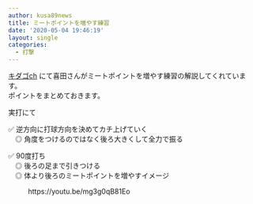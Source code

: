 ```yaml
---
author: kusa89news
title: ミートポイントを増やす練習
date: '2020-05-04 19:46:19'
layout: single
categories:
  - 打撃
---
```


[キダゴch](https://www.youtube.com/channel/UCCfNYHACqlFnno0Y1DVjIMQ) にて喜田さんがミートポイントを増やす練習の解説してくれています。  
ポイントをまとめておきます。

実打にて

✅ 逆方向に打球方向を決めてカチ上げていく  
　◎ 角度をつけるのではなく後ろ大きくして全力で振る

✅ 90度打ち  
　◎ 後ろの足まで引きつける  
　◎ 体より後ろのミートポイントを増やすイメージ

<figure class="wp-block-embed-youtube wp-block-embed is-type-video is-provider-youtube wp-embed-aspect-16-9 wp-has-aspect-ratio">

<div class="wp-block-embed__wrapper">https://youtu.be/mg3g0qB81Eo</div>

</figure>